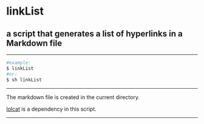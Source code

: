 # linkList
## a script that generates a list of hyperlinks in a Markdown file
___
```bash
#example:
$ linkList
#or: 
$ sh linkList
```
___
The markdown file is created in the current directory.

[lolcat][1] is a dependency in this script.

___
[1]:https://github.com/busyloop/lolcat "github"
